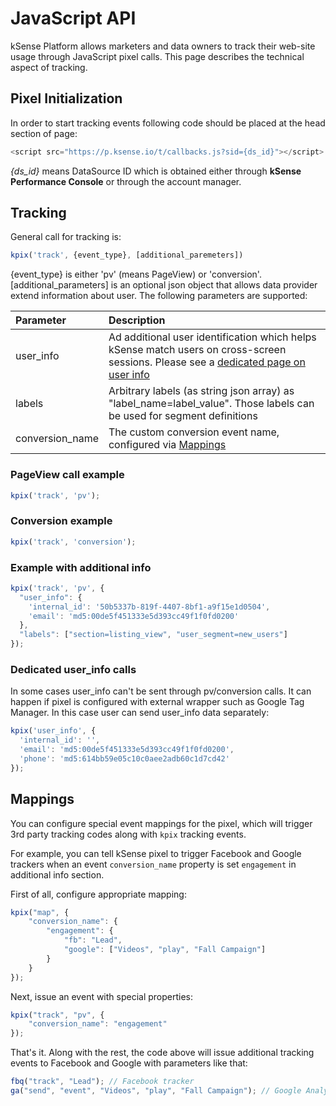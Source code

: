 # JavaScript API

kSense Platform allows marketers and data owners to track their web-site usage through JavaScript pixel calls. This page describes the technical aspect of tracking.

## Pixel Initialization

In order to start tracking events following code should be placed at the head section of page:

```javascript
<script src="https://p.ksense.io/t/callbacks.js?sid={ds_id}"></script>
```

_{ds\_id}_ means DataSource ID which is obtained either through **kSense Performance Console** or through the account manager.

## Tracking

General call for tracking is:

```javascript
kpix('track', {event_type}, [additional_paremeters])
```

{event\_type} is either 'pv' \(means PageView\) or 'conversion'. \[additional\_parameters\] is an optional json object that allows data provider extend information about user. The following parameters are supported:

| Parameter | Description |
| :--- | :--- |
| user\_info | Ad additional user identification which helps kSense match users on cross-screen sessions. Please see a [dedicated page on user info](user-identification-calls.md) |
| labels | Arbitrary labels \(as string json array\) as "label\_name=label\_value". Those labels can be used for segment definitions |
| conversion\_name | The custom conversion event name, configured via [Mappings](./#mappings) |

### PageView call example

```javascript
kpix('track', 'pv');
```

### Conversion example

```javascript
kpix('track', 'conversion');
```

### Example with additional info

```javascript
kpix('track', 'pv', {
  "user_info": {
    'internal_id': '50b5337b-819f-4407-8bf1-a9f15e1d0504',
    'email': 'md5:00de5f451333e5d393cc49f1f0fd0200'
  },
  "labels": ["section=listing_view", "user_segment=new_users"]
});
```

### Dedicated user\_info calls

In some cases user\_info can't be sent through pv/conversion calls. It can happen if pixel is configured with external wrapper such as Google Tag Manager. In this case user can send user\_info data separately:

```javascript
kpix('user_info', {
  'internal_id': '',
  'email': 'md5:00de5f451333e5d393cc49f1f0fd0200',
  'phone': 'md5:614bb59e05c10c0aee2adb60c1d7cd42'
});
```

## Mappings

You can configure special event mappings for the pixel, which will trigger 3rd party tracking codes along with `kpix` tracking events.

For example, you can tell kSense pixel to trigger Facebook and Google trackers when an event `conversion_name` property is set `engagement` in additional info section.

First of all, configure appropriate mapping:

```javascript
kpix("map", {
    "conversion_name": {
        "engagement": {
            "fb": "Lead",
            "google": ["Videos", "play", "Fall Campaign"]
        }
    }
});
```

Next, issue an event with special properties:

```javascript
kpix("track", "pv", {
    "conversion_name": "engagement"
});
```

That's it. Along with the rest, the code above will issue additional tracking events to Facebook and Google with parameters like that:

```javascript
fbq("track", "Lead"); // Facebook tracker
ga("send", "event", "Videos", "play", "Fall Campaign"); // Google Analytics tracker
```

